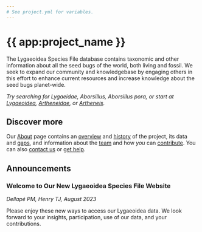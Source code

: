 ```yaml
---
# See project.yml for variables.
---
```


# {{ app:project_name }}
The Lygaeoidea Species File database contains taxonomic and other information about all the seed bugs of the world, both living and fossil. We seek to expand our community and knowledgebase by engaging others in this effort to enhance current resources and increase knowledge about the seed bugs planet-wide.

<autocomplete-otu class="w-80 place-content-center" placeholder="Search by taxon name"/>

_Try searching for Lygaeidae, Aborsillus, Aborsillus pora, or start at [Lygaeoidea]({{app:project_url}}/otu/1207953/overview), [Artheneidae]({{app:project_url}}/otu/1209538/overview), or [Artheneis]({{app:project_url}}/otu/1209559/overview)._

## Discover more
Our [About](about) page contains an [overview](about#overview) and [history](about#history) of the project, its data and [gaps](about#gaps-as-opportunity),<D-r> and information about the [team](about#team) and how _you_ can [contribute](about#contribute-or-get-help). You can also [contact us](about#contribute-or-get-help) or [get help](about#contribute-or-get-help). 

## Announcements
### Welcome to Our New Lygaeoidea Species File Website
<!--- add inline --->
_Dellapé PM, Henry TJ, August 2023_

Please enjoy these new ways to access our Lygaeoidea data. We look forward to your insights, participation, use of our data, and your contributions.
